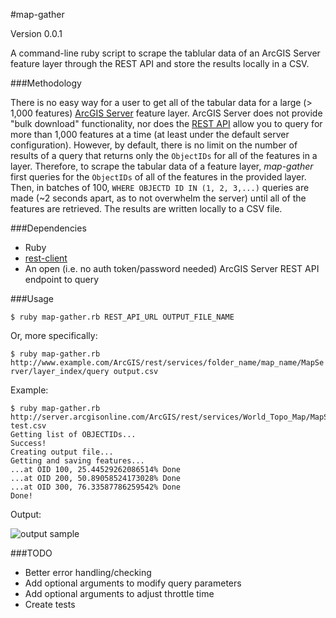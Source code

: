 #map-gather

Version 0.0.1

A command-line ruby script to scrape the tablular data of an ArcGIS Server 
feature layer through the REST API and store the results locally in a CSV.

###Methodology

There is no easy way for a user to get all of the tabular data for a large 
(> 1,000 features) 
[ArcGIS Server](http://www.esri.com/software/arcgis/arcgisserver) feature layer.
ArcGIS Server does not provide "bulk download" functionality, nor does the 
[REST API](http://help.arcgis.com/en/arcgisserver/10.0/apis/rest/) allow you to 
query for more than 1,000 features at a time (at least under the default
server configuration). However, by default, there is no limit on the number 
of results of a query that returns only the `ObjectIDs` for all of the 
features in a layer. 
Therefore, to scrape the tabular data of a feature layer, 
*map-gather* first queries for the `ObjectIDs` of all of the 
features in the provided layer. Then, in batches of 100, 
`WHERE OBJECTD ID IN (1, 2, 3,...)` queries are made (~2 seconds apart, 
as to not overwhelm the server) until all of the features are retrieved. 
The results are written locally to a CSV file.

###Dependencies

- Ruby
- [rest-client](https://github.com/archiloque/rest-client)
- An open (i.e. no auth token/password needed) ArcGIS Server REST API endpoint to query

###Usage

`$ ruby map-gather.rb REST_API_URL OUTPUT_FILE_NAME`

Or, more specifically:

`$ ruby map-gather.rb http://www.example.com/ArcGIS/rest/services/folder_name/map_name/MapServer/layer_index/query output.csv`

Example:

    $ ruby map-gather.rb http://server.arcgisonline.com/ArcGIS/rest/services/World_Topo_Map/MapServer/6/query test.csv
    Getting list of OBJECTIDs...
    Success!
    Creating output file...
    Getting and saving features...
    ...at OID 100, 25.44529262086514% Done
    ...at OID 200, 50.89058524173028% Done
    ...at OID 300, 76.33587786259542% Done
    Done!

Output:

![output sample](http://www.github.com/caseypt/map-gather/master/results.png "Output Sample")

###TODO

- Better error handling/checking
- Add optional arguments to modify query parameters
- Add optional arguments to adjust throttle time
- Create tests
